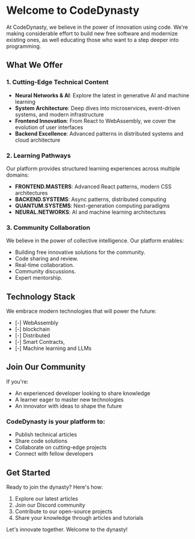 <docmach type="wrapper" file="fragments/post-structure.html" replacement="content" params="
author:CodeDynasty Team;
author_title: Innovation Architects;
time_created: Apr 1 2025;
time_to_read: 8 min;
title: Welcome to CodeDynasty: Building Modern Software for Humanity;
topic: Community;
author_img: /logo.png;
image: /placeholder.png;
" >

<docmach type="function" params="tags: innovation, development, community, future-tech, ai" file="fragments/tags.js" />

# Welcome to CodeDynasty

At CodeDynasty, we believe in the power of innovation using code. We're making considerable effort to build new free software and modernize existing ones, as well educating those who want to a step deeper into programming.

## What We Offer

### 1. Cutting-Edge Technical Content

- **Neural Networks & AI**: Explore the latest in generative AI and machine learning
- **System Architecture**: Deep dives into microservices, event-driven systems, and modern infrastructure
- **Frontend Innovation**: From React to WebAssembly, we cover the evolution of user interfaces
- **Backend Excellence**: Advanced patterns in distributed systems and cloud architecture

### 2. Learning Pathways

Our platform provides structured learning experiences across multiple domains:

- **FRONTEND.MASTERS**: Advanced React patterns, modern CSS architectures
- **BACKEND.SYSTEMS**: Async patterns, distributed computing
- **QUANTUM.SYSTEMS**: Next-generation computing paradigms
- **NEURAL.NETWORKS**: AI and machine learning architectures

### 3. Community Collaboration

We believe in the power of collective intelligence. Our platform enables:

- Building free innovative solutions for the community.
- Code sharing and review.
- Real-time collaboration.
- Community discussions.
- Expert mentorship.

## Technology Stack

We embrace modern technologies that will power the future:

- [-] WebAssembly
- [-] blockchain
- [-] Distributed
- [-] Smart Contracts,
- [-] Machine learning and LLMs

## Join Our Community

If you're:

- An experienced developer looking to share knowledge
- A learner eager to master new technologies
- An innovator with ideas to shape the future

### CodeDynasty is your platform to:

- Publish technical articles
- Share code solutions
- Collaborate on cutting-edge projects
- Connect with fellow developers

## Get Started

Ready to join the dynasty? Here's how:

1. Explore our latest articles
2. Join our Discord community
3. Contribute to our open-source projects
4. Share your knowledge through articles and tutorials

Let's innovate together. Welcome to the dynasty!

</docmach>
